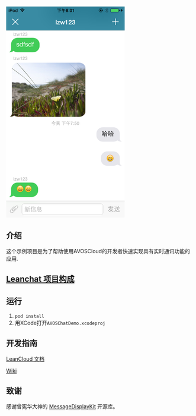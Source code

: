 ![image](https://raw.githubusercontent.com/lzwjava/plan/master/leanchat-ios/shot.png)

## 介绍
这个示例项目是为了帮助使用AVOSCloud的开发者快速实现具有实时通讯功能的应用.

## [Leanchat 项目构成](https://github.com/leancloud/leanchat-android/wiki)

## 运行

1.  `pod install`       
2.  用XCode打开`AVOSChatDemo.xcodeproj`

## 开发指南

[LeanCloud 文档](https://leancloud.cn/docs/)

[Wiki](https://github.com/leancloud/leanchat-android/wiki)


## 致谢

感谢曾宪华大神的 [MessageDisplayKit](https://github.com/xhzengAIB/MessageDisplayKit) 开源库。
